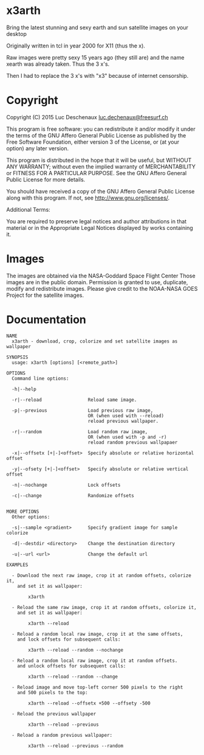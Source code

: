 # x3arth

Bring the latest stunning and sexy earth and sun satellite images on your desktop

Originally written in tcl in year 2000 for X11 (thus the x).

Raw images were pretty sexy 15 years ago (they still are) and the name xearth was
already taken.  Thus the 3 x's.

Then I had to replace the 3 x's with "x3" because of internet censorship.


# Copyright

Copyright (C) 2015 Luc Deschenaux <luc.dechenaux@freesurf.ch>

This program is free software: you can redistribute it and/or modify
it under the terms of the GNU Affero General Public License as published by
the Free Software Foundation, either version 3 of the License, or
(at your option) any later version.

This program is distributed in the hope that it will be useful,
but WITHOUT ANY WARRANTY; without even the implied warranty of
MERCHANTABILITY or FITNESS FOR A PARTICULAR PURPOSE.  See the
GNU Affero General Public License for more details.

You should have received a copy of the GNU Affero General Public License
along with this program.  If not, see <http://www.gnu.org/licenses/>.

Additional Terms:

  You are required to preserve legal notices and author attributions in
  that material or in the Appropriate Legal Notices displayed by works
  containing it.


# Images

The images are obtained via the NASA-Goddard Space Flight Center
Those images are in the public domain.
Permission is granted to use, duplicate, modify and redistribute images.
Please give credit to the NOAA-NASA GOES Project for the satellite images.

# Documentation

```
NAME
  x3arth - download, crop, colorize and set satellite images as wallpaper

SYNOPSIS
  usage: x3arth [options] [<remote_path>]

OPTIONS
  Command line options:

  -h|--help

  -r|--reload                 Reload same image.

  -p|--previous               Load previous raw image,
                              OR (when used with --reload)
                              reload previous wallpaper.

  -r|--random                 Load random raw image,
                              OR (when used with -p and -r)
                              reload random previous wallpapaer

  -x|--offsetx [+|-]<offset>  Specify absolute or relative horizontal offset

  -y|--ofsety [+|-]<offset>   Specify absolute or relative vertical offset

  -n|--nochange               Lock offsets

  -c|--change                 Randomize offsets


MORE OPTIONS
  Other options:

  -s|--sample <gradient>      Specify gradient image for sample colorize

  -d|--destdir <directory>    Change the destination directory

  -u|--url <url>              Change the default url

EXAMPLES

  - Download the next raw image, crop it at random offsets, colorize it,
    and set it as wallpaper:

        x3arth

  - Reload the same raw image, crop it at random offsets, colorize it,
    and set it as wallpaper:

        x3arth --reload

  - Reload a random local raw image, crop it at the same offsets,
    and lock offsets for subsequent calls:

        x3arth --reload --random --nochange

  - Reload a random local raw image, crop it at random offsets.
    and unlock offsets for subsequent calls:

        x3arth --reload --random --change

  - Reload image and move top-left corner 500 pixels to the right
    and 500 pixels to the top:

        x3arth --reload --offsetx +500 --offsety -500

  - Reload the previous wallpaper

        x3arth --reload --previous

  - Reload a random previous wallpaper:

        x3arth --reload --previous --random

```

